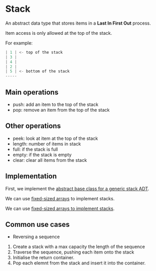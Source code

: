 # Stack

An abstract data type that stores items in a
**Last In First Out** process.

Item access is only allowed at the top of the stack.

For example:

```python
| 1 | <- top of the stack
| 3 |
| 4 |
| 2 |
| 5 | <- bottom of the stack
-----
```

## Main operations

- push: add an item to the top of the stack
- pop: remove an item from the top of the stack

## Other operations

- peek: look at item at the top of the stack
- length: number of items in stack
- full: if the stack is full
- empty: if the stack is empty
- clear: clear all items from the stack

## Implementation

First, we implement the [abstract base class for a generic stack ADT](generic_stack.py).

We can use [fixed-sized arrays](array_stack.py) to implement stacks.

We can use [fixed-sized arrays to implement stacks](stack.py).

## Common use cases

- Reversing a sequence

1. Create a stack with a max capacity the length of the sequence
2. Traverse the sequence, pushing each item onto the stack
3. Initialise the return container.
4. Pop each elemnt from the stack and insert it into the container.
